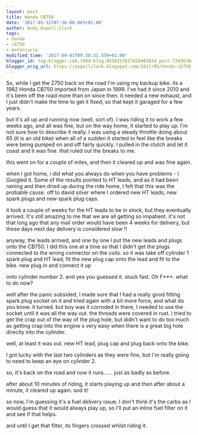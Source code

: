 ```yaml
---
layout: post
title: Honda CB750
date: '2017-05-31T07:36:00.003+01:00'
author: Andy Aspell-Clark
tags:
- honda
- cb750
- motorcycle
modified_time: '2017-09-01T09:38:31.559+01:00'
blogger_id: tag:blogger.com,1999:blog-8558253627828403034.post-7293676431775125663
blogger_orig_url: https://aspellclark.blogspot.com/2017/05/honda-cb750.html
---
```



So, while I get the Z750 back on the road I'm using my backup bike. its a 1982 Honda CB750 imported from Japan in 1999. I've had it since 2010 and it's been off the road more than on since then. it needed a new exhaust, and I just didn't make the time to get it fixed, so that kept it garaged for a few years.



but it's all up and running now (well, sort of). I was riding it to work a few weeks ago, and all was fine, but on the way home, it started to play up. I'm not sure how to describe it really. I was using a steady throttle doing about 65 (it is an old bike) when all of a sudden it started to feel like the breaks were being pumped on and off fairly quickly. I pulled in the clutch and let it coast and it was fine. that ruled out the breaks to me.



this went on for a couple of miles, and then it cleared up and was fine again.



when I got home, i did what you always do when you have problems - I Googled it. Some of the results pointed to HT leads, and as it had been raining and then dried up during the ride home, I felt that this was the probable cause. off to david silver where I ordered new HT leads, new spark plugs and new spark plug caps.



it took a couple of weeks for the HT leads to be in stock, but they eventually arrived. It's still amazing to me that we are all getting so impatient. it's not that long ago that any mail order would have been 4 weeks for delivery, but these days next day delivery is considered slow !!



anyway, the leads arrived, and one by one I put the new leads and plugs onto the CB750. I did this one at a time so that I didn't get the plugs connected to the wrong connector on the coils. so it was take off cylinder 1 spark plug and HT lead, fit the new plug cap onto the lead and fit to the bike. new plug in and connect it up



onto cylinder number 2. and yes you guessed it. stuck fast. Oh F***. what to do now?&nbsp;



well after the panic subsided, I made sure that I had a really good fitting spark plug socket on it and tried again with a bit more force, and what do you know. it turned. but boy was it corroded in there, I needed to use the socket until it was all the way out. the threads were covered in rust. I tried to get the crap out of the way of the plug hole, but didn't want to do too much as getting crap into the engine s very easy when there is a great big hole directly into the cylinder. 



well, at least it was out. new HT lead, plug cap and plug back onto the bike.

I got lucky with the last two cylinders as they were fine, but I'm really going to need to keep an eye on cylinder 2.



so, it's back on the road and now it runs...... just as badly as before.



after about 10 minutes of riding, it starts playing up and then after about a minute, it cleared up again. sod it!



so now, I'm guessing it's a fuel delivery issue. I don't think it's the carbs as I would guess that it would always play up, so I'll put an inline fuel filter on it and see if that helps.

and until I get that filter, its fingers crossed whilst riding it.
